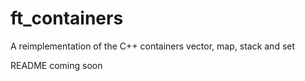 # ft_containers
A reimplementation of the C++ containers vector, map, stack and set

README coming soon
